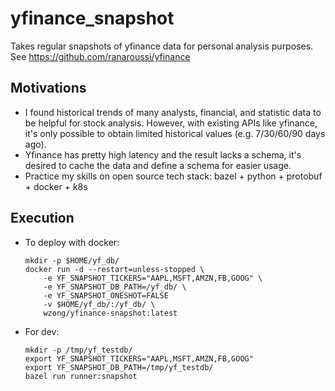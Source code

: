 # yfinance_snapshot
Takes regular snapshots of yfinance data for personal analysis purposes.
See https://github.com/ranaroussi/yfinance

## Motivations

* I found historical trends of many analysts, financial, and statistic data to be helpful for
  stock analysis. However, with existing APIs like yfinance, it's only possible to obtain
  limited historical values (e.g. 7/30/60/90 days ago).
* Yfinance has pretty high latency and the result lacks a schema, it's desired to cache the data
  and define a schema for easier usage.
* Practice my skills on open source tech stack: bazel + python + protobuf + docker + k8s

## Execution

* To deploy with docker:

  ```shell
  mkdir -p $HOME/yf_db/
  docker run -d --restart=unless-stopped \
      -e YF_SNAPSHOT_TICKERS="AAPL,MSFT,AMZN,FB,GOOG" \
      -e YF_SNAPSHOT_DB_PATH=/yf_db/ \
      -e YF_SNAPSHOT_ONESHOT=FALSE
      -v $HOME/yf_db/:/yf_db/ \
      wzong/yfinance-snapshot:latest
  ```

* For dev:

  ```shell
  mkdir -p /tmp/yf_testdb/
  export YF_SNAPSHOT_TICKERS="AAPL,MSFT,AMZN,FB,GOOG"
  export YF_SNAPSHOT_DB_PATH=/tmp/yf_testdb/
  bazel run runner:snapshot
  ```
